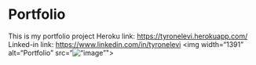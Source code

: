 # Portfolio
This is my portfolio project Heroku link:  https://tyronelevi.herokuapp.com/
Linked-in link: https://www.linkedin.com/in/tyronelevi
<img width=“1391” alt=“Portfolio” src=“<img width=“368” alt=“image” src="https://user-images.githubusercontent.com/79067250/188530002-a448e1b0-193d-4f36-a3e6-25cc98ee1e1f.png">">


